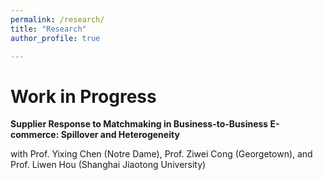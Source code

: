 ```yaml
---
permalink: /research/
title: "Research"
author_profile: true

---
```


# Work in Progress

**Supplier Response to Matchmaking in Business-to-Business E-commerce: Spillover and Heterogeneity**

with Prof. Yixing Chen (Notre Dame), Prof. Ziwei Cong (Georgetown), and Prof. Liwen Hou (Shanghai Jiaotong University)
